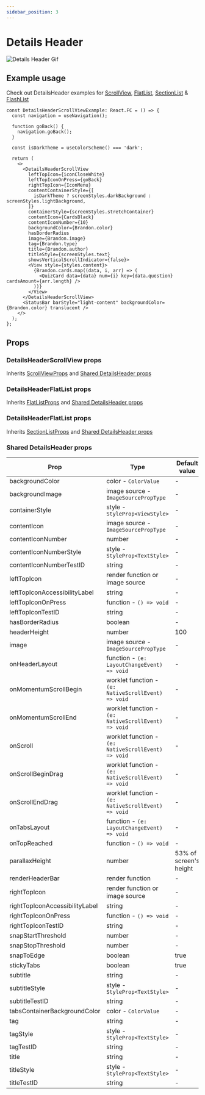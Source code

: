 ```yaml
---
sidebar_position: 3
---
```


# Details Header

![Details Header Gif](@site/static/img/assets/readme_Details.gif)

## Example usage

Check out DetailsHeader examples for [ScrollView](https://github.com/netguru/sticky-parallax-header/blob/master/example/src/screens/additionalExamples/DetailsHeaderScrollViewExample.tsx), [FlatList](https://github.com/netguru/sticky-parallax-header/blob/master/example/src/screens/additionalExamples/DetailsHeaderFlatListExample.tsx), [SectionList](https://github.com/netguru/sticky-parallax-header/blob/master/example/src/screens/additionalExamples/DetailsHeaderSectionListExample.tsx) & [FlashList](https://github.com/netguru/sticky-parallax-header/blob/master/example/src/screens/additionalExamples/DetailsHeaderFlashListExample.tsx)

```tsx
const DetailsHeaderScrollViewExample: React.FC = () => {
  const navigation = useNavigation();

  function goBack() {
    navigation.goBack();
  }

  const isDarkTheme = useColorScheme() === 'dark';

  return (
    <>
      <DetailsHeaderScrollView
        leftTopIcon={iconCloseWhite}
        leftTopIconOnPress={goBack}
        rightTopIcon={IconMenu}
        contentContainerStyle={[
          isDarkTheme ? screenStyles.darkBackground : screenStyles.lightBackground,
        ]}
        containerStyle={screenStyles.stretchContainer}
        contentIcon={CardsBlack}
        contentIconNumber={10}
        backgroundColor={Brandon.color}
        hasBorderRadius
        image={Brandon.image}
        tag={Brandon.type}
        title={Brandon.author}
        titleStyle={screenStyles.text}
        showsVerticalScrollIndicator={false}>
        <View style={styles.content}>
          {Brandon.cards.map((data, i, arr) => (
            <QuizCard data={data} num={i} key={data.question} cardsAmount={arr.length} />
          ))}
        </View>
      </DetailsHeaderScrollView>
      <StatusBar barStyle="light-content" backgroundColor={Brandon.color} translucent />
    </>
  );
};
```

## Props

### DetailsHeaderScrollView props

Inherits [ScrollViewProps](https://reactnative.dev/docs/next/scrollview#props) and [Shared DetailsHeader props](#shared-detailsheader-props)

### DetailsHeaderFlatList props

Inherits [FlatListProps](https://reactnative.dev/docs/next/flatlist#props) and [Shared DetailsHeader props](#shared-detailsheader-props)

### DetailsHeaderFlatList props

Inherits [SectionListProps](https://reactnative.dev/docs/next/sectionlist#props) and [Shared DetailsHeader props](#shared-detailsheader-props)

### Shared DetailsHeader props
| Prop | Type | Default value |
| - | - | - |
| backgroundColor | color - `ColorValue` | - |
| backgroundImage | image source - `ImageSourcePropType` | - |
| containerStyle | style - `StyleProp<ViewStyle>` | - |
| contentIcon | image source - `ImageSourcePropType` | - |
| contentIconNumber | number | - |
| contentIconNumberStyle | style - `StyleProp<TextStyle>` | - |
| contentIconNumberTestID | string | - |
| leftTopIcon | render function or image source | - |
| leftTopIconAccessibilityLabel | string | - |
| leftTopIconOnPress | function - `() => void` | - |
| leftTopIconTestID | string | - |
| hasBorderRadius | boolean | - |
| headerHeight | number | 100 |
| image | image source - `ImageSourcePropType` | - |
| onHeaderLayout | function - `(e: LayoutChangeEvent) => void` | - |
| onMomentumScrollBegin | worklet function - `(e: NativeScrollEvent) => void` | - |
| onMomentumScrollEnd | worklet function - `(e: NativeScrollEvent) => void` | - |
| onScroll | worklet function - `(e: NativeScrollEvent) => void` | - |
| onScrollBeginDrag | worklet function - `(e: NativeScrollEvent) => void` | - |
| onScrollEndDrag | worklet function - `(e: NativeScrollEvent) => void` | - |
| onTabsLayout | function - `(e: LayoutChangeEvent) => void` | - |
| onTopReached | function - `() => void` | - |
| parallaxHeight | number | 53% of screen's height |
| renderHeaderBar | render function | - |
| rightTopIcon | render function or image source | - |
| rightTopIconAccessibilityLabel | string | - |
| rightTopIconOnPress | function - `() => void` | - |
| rightTopIconTestID | string | - |
| snapStartThreshold | number | - |
| snapStopThreshold | number | - |
| snapToEdge | boolean | true |
| stickyTabs | boolean | true |
| subtitle | string | - |
| subtitleStyle | style - `StyleProp<TextStyle>` | - |
| subtitleTestID | string | - |
| tabsContainerBackgroundColor | color - `ColorValue` | - |
| tag | string | - |
| tagStyle | style - `StyleProp<TextStyle>` | - |
| tagTestID | string | - |
| title | string | - |
| titleStyle | style - `StyleProp<TextStyle>` | - |
| titleTestID | string | - |
